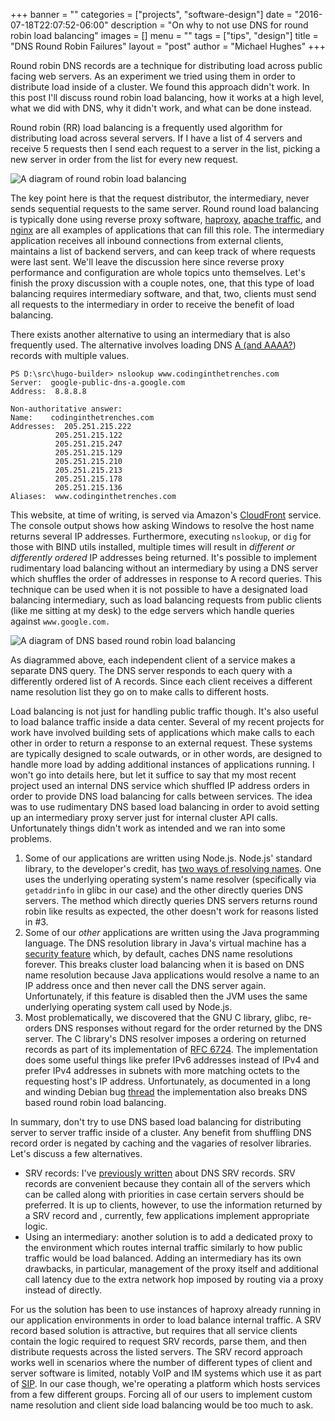 +++
banner = ""
categories = ["projects", "software-design"]
date = "2016-07-18T22:07:52-06:00"
description = "On why to not use DNS for round robin load balancing"
images = []
menu = ""
tags = ["tips", "design"]
title = "DNS Round Robin Failures"
layout = "post"
author = "Michael Hughes"
+++

Round robin DNS records are a technique for distributing load across public facing web servers. As an experiment we tried using them in
order to distribute load inside of a cluster. We found this approach didn't work. In this post I'll discuss round robin load balancing, how it works at 
a high level, what we did with DNS, why it didn't work, and what can be done instead.
<!--more-->

Round robin (RR) load balancing is a frequently used algorithm for distributing load across several servers. If I have a list of 4 servers and receive 5 requests then
I send each request to a server in the list, picking a new server in order from the list for every new request.

![A diagram of round robin load balancing](/images/2016-07-18-dns-round-robin/RoundRobin.svg "Round Robin")

The key point here is that the request distributor, the intermediary, never sends sequential requests to the same server. Round round load balancing is typically
done using reverse proxy software, [haproxy][1], [apache traffic][2], and [nginx][3] are all examples of applications that can fill this role. The intermediary application
receives all inbound connections from external clients, maintains a list of backend servers, and can keep track of where requests were last sent. We'll leave the discussion here since reverse proxy performance
and configuration are whole topics unto themselves. Let's finish the proxy discussion with a couple notes, one, that this type of load balancing requires intermediary software, and that, two,
clients must send all requests to the intermediary in order to receive the benefit of load balancing.

There exists another alternative to using an intermediary that is also frequently used. The alternative involves loading DNS [A (and AAAA?][4]) records with multiple
values. 

```
PS D:\src\hugo-builder> nslookup www.codinginthetrenches.com
Server:  google-public-dns-a.google.com
Address:  8.8.8.8

Non-authoritative answer:
Name:    codinginthetrenches.com
Addresses:  205.251.215.222
          205.251.215.122
          205.251.215.247
          205.251.215.129
          205.251.215.210
          205.251.215.213
          205.251.215.178
          205.251.215.136
Aliases:  www.codinginthetrenches.com
```

This website, at time of writing, is served via Amazon's [CloudFront][5] service. The console output shows how asking Windows to resolve the host name returns several IP addresses. Furthermore, 
executing `nslookup`, or `dig` for those with BIND utils installed, multiple times will result in *different or differently ordered* IP addresses being returned. It's possible to implement
rudimentary load balancing without an intermediary by using a DNS server which shuffles the order of addresses in response to A record queries. This technique can be used when it is not possible
to have a designated load balancing intermediary, such as load balancing requests from public clients (like me sitting at my desk) to the edge servers which handle queries against `www.google.com.`

![A diagram of DNS based round robin load balancing](/images/2016-07-18-dns-round-robin/DNSRoundRobin.svg "Round Robin")

As diagrammed above, each independent client of a service makes a separate DNS query. The DNS server responds to each query with a differently ordered list of A records. Since each client receives
a different name resolution list they go on to make calls to different hosts.

Load balancing is not just for handling public traffic though. It's also useful to load balance traffic inside a data center. Several of my recent projects for work have involved building sets of applications
which make calls to each other in order to return a response to an external request. These systems are typically designed to scale outwards, or in other words, are designed to handle more load by adding
additional instances of applications running. I won't go into details here, but let it suffice to say that my most recent project used an internal DNS service which shuffled IP address orders in order to provide DNS 
load balancing for calls
between services. The idea was to use rudimentary DNS based load balancing in order to avoid setting up an intermediary proxy server just for internal cluster API calls. Unfortunately things didn't work as intended and we ran into some problems.

1. Some of our applications are written using Node.js. Node.js' standard library, to the developer's credit, has [two ways of resolving names][7]. One uses the underlying operating system's name resolver 
    (specifically via `getaddrinfo` in glibc in our case) and the other directly queries DNS servers. The method which directly queries DNS servers returns round robin like results as expected, the other doesn't work for reasons
    listed in #3.
2. Some of our *other* applications are written using the Java programming language. The DNS resolution library in Java's virtual machine has a [security feature][6] which, by default, caches DNS name resolutions
    forever. This breaks cluster load balancing when it is based on DNS name resolution because Java applications would resolve a name to an IP address once and then never call the DNS server again. Unfortunately,
    if this feature is disabled then the JVM uses the same underlying operating system call used by Node.js.
3. Most problematically, we discovered that the GNU C library, glibc, re-orders DNS responses without regard for the order returned by the DNS server.
    The C library's DNS resolver imposes a ordering on returned records as part of its implementation of [RFC 6724][8]. The implementation does some useful things like
    prefer IPv6 addresses instead of IPv4 and prefer IPv4 addresses in subnets with more matching octets to the requesting host's IP address. Unfortunately, as documented in a long and winding Debian bug 
    [thread][9] the implementation also breaks DNS based round robin load balancing. 

In summary, don't try to use DNS based load balancing for distributing server to server traffic inside of a cluster. Any benefit from shuffling DNS record order
is negated by caching and the vagaries of resolver libraries. Let's discuss a few alternatives.

- SRV records: I've [previously written][10] about DNS SRV records. SRV records are convenient because they contain all of the servers which can be called
    along with priorities in case certain servers should be preferred. It is up to clients, however, to use the information returned by a SRV record and
    , currently, few applications implement appropriate logic.
- Using an intermediary: another solution is to add a dedicated proxy to the environment which routes internal traffic similarly to how public traffic
    would be load balanced. Adding an intermediary has its own drawbacks, in particular, management of the proxy itself and additional call latency due to
    the extra network hop imposed by routing via a proxy instead of directly.

For us the solution has been to use instances of haproxy already running in our application environments in order to load balance internal traffic. A SRV record based solution is attractive, but
requires that all service clients contain the logic required to request SRV records, parse them, and then distribute requests across the listed servers. The SRV record approach works well in 
scenarios where the number of different types of client and server software is limited, notably VoIP and IM systems which use it as part of [SIP][11]. In our case though, we're operating
a platform which hosts services from a few different groups. Forcing all of our users to implement custom name resolution and client side load balancing would be too much to ask.

[1]: http://www.haproxy.org/ "haproxy"
[2]: http://trafficserver.apache.org/ "Apache Traffic Server"
[3]: http://nginx.org "Nginx"
[4]: https://en.wikipedia.org/wiki/List_of_DNS_record_types "DNS Record Types"
[5]: https://aws.amazon.com/cloudfront/ "CloudFront"
[6]: http://docs.oracle.com/javase/8/docs/api/java/net/InetAddress.html "networkaddress.cache.ttl"
[7]: https://nodejs.org/api/dns.html#dns_implementation_considerations "node.js DNS module"
[8]: https://tools.ietf.org/html/rfc6724 "RFC 6724"
[9]: https://bugs.debian.org/cgi-bin/bugreport.cgi?bug=438179 
[10]: https://codinginthetrenches.com/2015/05/02/srv-records-as-service-locators/ "SRV records as locators"
[11]: https://en.wikipedia.org/wiki/Session_Initiation_Protocol "Session Initiation Protocol"